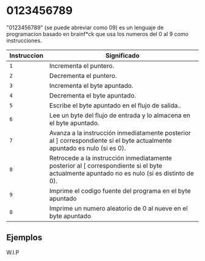 # 0123456789
"0123456789" (se puede abreviar como 09) es un lenguaje de programacion basado en brainf*ck que usa los numeros del 0 al 9 como instrucciones.


| Instruccion  | Significado                                                                                                                           |
|--------|-------------------------------------------------------------------------------------------------------------------------------------------- |
| `1`    | Incrementa el puntero.                                                                                                                      |
| `2`    | Decrementa el puntero.                                                                                                                      |
| `3`    | 	Incrementa el byte apuntado.                                                                                                               |
| `4`    | Decrementa el byte apuntado.                                                                                                                |
| `5`    | Escribe el byte apuntado en el flujo de salida..                                                                                            |
| `6`    | 	Lee un byte del flujo de entrada y lo almacena en el byte apuntado.                                                                        |
| `7`    | Avanza a la instrucción inmediatamente posterior al ] correspondiente si el byte actualmente apuntado es nulo (si es 0).                    |
| `8`    | 	Retrocede a la instrucción inmediatamente posterior al [ correspondiente si el byte actualmente apuntado no es nulo (si es distinto de 0). |
| `9`    | Imprime el codigo fuente del programa en el byte apuntado                                                                                   |
| `0`    | Imprime un numero aleatorio de 0 al nueve en el byte apuntado                                                                               |

## Ejemplos
W.I.P
